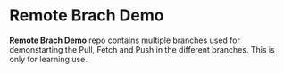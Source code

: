 # Remote Brach Demo

**Remote Brach Demo** repo contains multiple branches used for demonstarting the Pull, Fetch and Push in the different branches. 
This is only for learning use.
